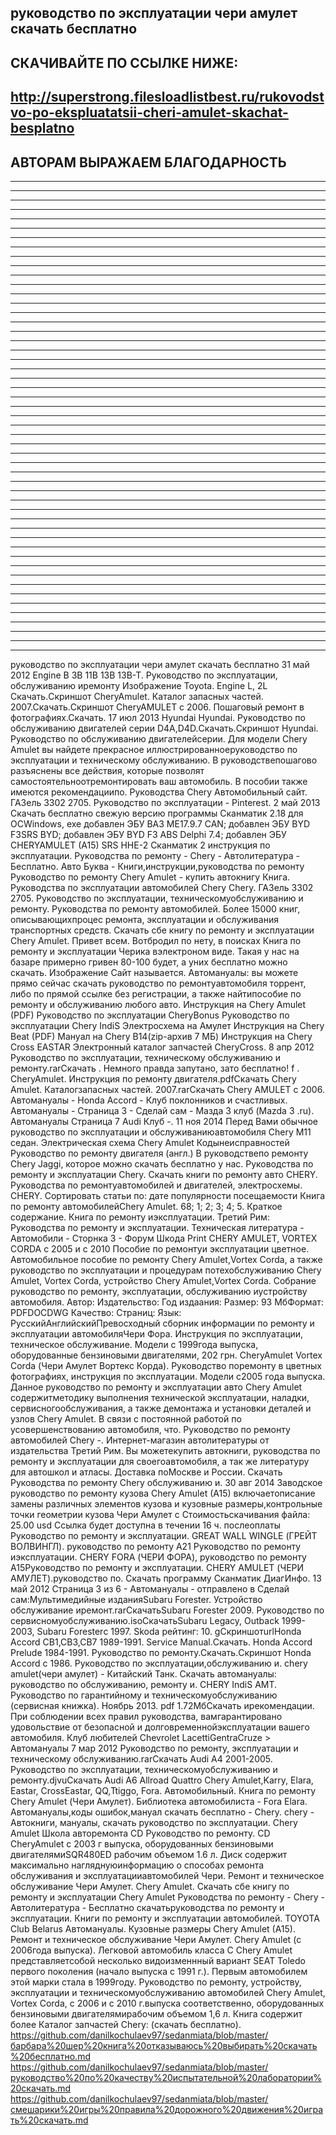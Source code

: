 руководство по эксплуатации чери амулет скачать бесплатно
--------------------------------------------------
СКАЧИВАЙТЕ ПО ССЫЛКЕ НИЖЕ:
--------------------------------------------------
http://superstrong.filesloadlistbest.ru/rukovodstvo-po-ekspluatatsii-cheri-amulet-skachat-besplatno
--------------------------------------------------
АВТОРАМ ВЫРАЖАЕМ БЛАГОДАРНОСТЬ
--------------------------------------------------
--------------------------------------------------
--------------------------------------------------
--------------------------------------------------
--------------------------------------------------
--------------------------------------------------
--------------------------------------------------
--------------------------------------------------
--------------------------------------------------
--------------------------------------------------
--------------------------------------------------
--------------------------------------------------
--------------------------------------------------
--------------------------------------------------
--------------------------------------------------
--------------------------------------------------
--------------------------------------------------
--------------------------------------------------
--------------------------------------------------
--------------------------------------------------
--------------------------------------------------
--------------------------------------------------
--------------------------------------------------
--------------------------------------------------
--------------------------------------------------
--------------------------------------------------
--------------------------------------------------
--------------------------------------------------
--------------------------------------------------
--------------------------------------------------
--------------------------------------------------
--------------------------------------------------
--------------------------------------------------
--------------------------------------------------
--------------------------------------------------
--------------------------------------------------
--------------------------------------------------
--------------------------------------------------
--------------------------------------------------
--------------------------------------------------
--------------------------------------------------
--------------------------------------------------
--------------------------------------------------
--------------------------------------------------
--------------------------------------------------
--------------------------------------------------
--------------------------------------------------
--------------------------------------------------
--------------------------------------------------
--------------------------------------------------
--------------------------------------------------
--------------------------------------------------
руководство по эксплуатации чери амулет скачать бесплатно 31 май 2012  Engine B 3B 11B 13B 13B-T. Руководство по эксплуатации, обслуживанию иремонту Изображение Toyota. Engine L, 2L  Скачать.Cкриншот CheryAmulet. Каталог запасных частей. 2007.Скачать.Cкриншот CheryAMULET с 2006. Пошаговый ремонт в фотографиях.Скачать. 17 июл 2013  Hyundai Hyundai. Руководство по обслуживанию двигателей серии D4A,D4D.Скачать.Cкриншот Hyundai. Руководство по обслуживанию двигателейсерии. Для модели Chery Amulet вы найдете прекрасное иллюстрированноеруководство по эксплуатации и техническому обслуживанию. В руководствепошагово разъяснены все действия, которые позволят самостоятельноотремонтировать ваш автомобиль. В пособии также имеются рекомендациипо. Руководства Chery  Автомобильный сайт. ГАЗель 3302  2705. Руководство по эксплуатации  - Pinterest. 2 май 2013  Скачать бесплатно свежую версию программы Сканматик 2.18 для ОСWindows, exe  добавлен ЭБУ ВАЗ ME17.9.7 CAN; добавлен ЭБУ BYD F3SRS BYD; добавлен ЭБУ BYD F3 ABS Delphi 7.4; добавлен ЭБУ CHERYAMULET (A15) SRS HHE-2  Сканматик 2 инструкция по эксплуатации. Руководства по ремонту - Chery - Автолитература - Бесплатно. Авто Буква - Книги,инструкции,руководства по ремонту
Руководство по ремонту Chery Amulet - купить автокнигу Книга. Руководства по эксплуатации автомобилей Chery  Chery. ГАЗель 3302  2705. Руководство по эксплуатации, техническомуобслуживанию и ремонту. Руководства по ремонту автомобилей. Более 15000 книг, описывающихпроцес ремонта, эксплуатации и обслуживания транспортных средств. Скачать сбе книгу по ремонту и эксплуатации Chery Amulet. Привет всем. Вотбродил по нету, в поисках  Книга по ремонту и эксплуатации Черика вэлектроном виде. Такая у нас на базаре примерно гривен 80-100 будет, а уних бесплатно можно скачать. Изображение Сайт называется. Автомануалы: вы можете прямо сейчас скачать руководство по ремонтуавтомобиля торрент, либо по прямой ссылке без регистрации, а также найтипособие по ремонту и обслуживанию любого авто. Инструкция на Chery Amulet (PDF)  Руководство по эксплуатации CheryBonus  Руководство по эксплуатации Chery IndiS  Электросхема на Амулет Инструкция на Chery Beat (PDF)  Мануал на Chery B14(zip-архив 7 МБ) Инструкция на Chery Cross EASTAR  Электронный каталог запчастей CheryCross. 8 апр 2012  Руководство по эксплуатации, техническому обслуживанию и ремонту.rarСкачать . Немного правда запутано, зато бесплатно! f . CheryAmulet. Инструкция по ремонту двигателя.pdfСкачать Chery Amulet. Каталогзапасных частей. 2007.rarСкачать Chery AMULET с 2006.
Автомануалы - Honda Accord - Клуб поклонников и счастливых. Автомануалы - Страница 3 - Сделай сам - Мазда 3 клуб (Mazda 3 .ru). Автомануалы  Страница 7  Audi Клуб -. 11 ноя 2014  Перед Вами обычное руководство по эксплуатации и обслуживаниюавтомобиля Chery M11 седан.  Электрическая схема Chery Amulet Кодынеисправностей Руководство по ремонту двигателя (англ.)  В руководствепо ремонту Chery Jaggi, которое можно скачать бесплатно у нас. Руководства по ремонту и эксплуатации Chery. Скачать книги по ремонту авто CHERY.  Руководства по ремонтуавтомобилей и двигателей, электросхемы.  CHERY. Сортировать статьи по: дате  популярности  посещаемости  Книга по ремонту автомобилейChery Amulet. 68; 1; 2; 3; 4; 5. Краткое содержание. Книга по ремонту иэксплуатации. Третий Рим: Руководства по ремонту и эксплуатации. Техническая литература - Автомобили - Сторнка 3 - Форум Шкода
Print CHERY AMULET, VORTEX CORDA с 2005 и с 2010 Пособие по ремонтуи эксплуатации цветное. Автомобильное пособие по ремонту Chery Amulet,Vortex Corda, а также руководство по эксплуатации и процедурам потехобслуживанию Chery Amulet, Vortex Corda, устройство Chery Amulet,Vortex Corda. Собрание руководство по ремонту, эксплуатации, обслуживанию иустройству автомобиля. Автор: Издательство: Год издаания: Размер: 93 МбФормат: PDFDOCDWG Качество: Страниц: Язык: РусскийАнглийскийПревосходный сборник информации по ремонту и эксплуатации автомобиляЧери Фора. Инструкция по эксплуатации, техническое обслуживание. Модели с 1999года выпуска, оборудованные бензиновыми двигателями, 202 грн. CheryAmulet  Vortex Corda (Чери Амулет  Вортекс Корда). Руководство поремонту в цветных фотографиях, инструкция по эксплуатации. Модели с2005 года выпуска. Данное руководство по ремонту и эксплуатации авто Chery Amulet содержитметодику выполнения технической эксплуатации, наладки, сервисногообслуживания, а также демонтажа и установки деталей и узлов Chery Amulet. В связи с постоянной работой по усовершенствованию автомобиля, что. Руководство по ремонту автомобилей Chery -. Интернет-магазин автолитературы от издательства Третий Рим. Вы можетекупить автокниги, руководства по ремонту и эксплуатации для своегоавтомобиля, а так же литературу для автошкол и атласы. Доставка поМоскве и России. Скачать Руководства по ремонту Chery обслуживанию и. 30 авг 2014  Заводское руководство по ремонту кузова Chery Amulet (A15) включаетописание замены различных элементов кузова и кузовные размеры,контрольные точки геометрии кузова Чери Амулет с  Стоимостьскачивания файла: 25.00 usd Ссылка будет доступна в течении 16 ч. послеоплаты
Руководство по ремонту и эксплуатации. GREAT WALL WINGLE (ГРЕЙТ ВОЛВИНГЛ). руководство по ремонту A21 Руководство по ремонту иэксплуатации. CHERY FORA (ЧЕРИ ФОРА), руководство по ремонту A15Руководство по ремонту и эксплуатации. CHERY AMULET (ЧЕРИ АМУЛЕТ).руководство по. Скачать программу Сканматик  ДиагИнфо. 13 май 2012  Страница 3 из 6 - Автомануалы - отправлено в Сделай сам:Мультимедийные изданияSubaru Forester. Устройство обслуживание иремонт.rarСкачатьSubaru Forester 2009. Руководство по сервисномуобслуживанию.isoСкачатьSubaru Legacy, Outback 1999-2003, Subaru Foresterс 1997. Skoda рейтинг: 10. gCкриншотurlHonda Accord CB1,CB3,CB7 1989-1991. Service Manual.Скачать. Honda Accord Prelude 1984-1991. Руководство по ремонту.Скачать.Cкриншот Honda Accord с 1986. Руководство по эксплуатации,обслуживанию и. chery amulet(чери амулет) - Китайский Танк. Скачать автомануалы: руководство по обслуживанию, ремонту и. CHERY IndiS AMT. Руководство по гарантийному и техническомуобслуживанию (сервисная книжка). Ноябрь 2013. pdf 1.72МбСкачать  ирекомендации. При соблюдении всех правил руководства, вамгарантировано удовольствие от безопасной и долговременнойэксплуатации вашего автомобиля. Клуб любителей Chevrolet LacettiGentraCruze > Автомануалы
7 мар 2012  Руководство по ремонту, эксплуатации и техническому обслуживанию.rarСкачать Audi A4 2001-2005.  Руководство по эксплуатации, техническомуобслуживанию и ремонту.djvuСкачать Audi A6 Allroad Quattro  Chery Amulet,Karry, Elara, Eastar, CrossEastar, QQ,Ttiggo, Fora. Автомобильный. Книга по ремонту Chery Amulet (Чери Амулет). Библиотека автомобилиста - Fora  Elara. Автомануалы,коды ошибок,мануал скачать бесплатно - Chery. chery - Автокниги, мануалы, скачать руководство по эксплуатации. Chery Amulet Школа авторемонта CD Руководство по ремонту. CD CheryAmulet с 2003 г выпуска, оборудованных бензиновыми двигателямиSQR480ED рабочим объемом 1.6 л. Диск содержит максимально нагляднуюинформацию о способах ремонта обслуживания и эксплуатацииавтомобилей Чери. Ремонт и техническое обслуживание Чери Амулет. Chery Amulet. Скачать сбе книгу по ремонту и эксплуатации Chery Amulet
Руководства по ремонту - Chery - Автолитература - Бесплатно скачатьруководства по ремонту и эксплуатации. Книги по ремонту и эксплуатации автомобилей. TOYOTA Club Belarus  Автомануалы. Кузовные размеры Chery Amulet (A15). Ремонт и техническое обслуживание Чери Амулет. Chery Amulet (с 2006года выпуска). Легковой автомобиль класса C Chery Amulet представляетсобой несколько видоизменнный вариант SEAT Toledo первого поколения (начало выпуска с 1991 г.). Первым автомобилем этой марки стала в 1999году. Руководство по ремонту, устройству, эксплуатации и техническомуобслуживанию автомобилей Chery Amulet, Vortex Corda, с 2006 и с 2010 г.выпуска соответственно, оборудованных бензиновыми двигателямирабочим объемом 1,6 л. Книга содержит более  Каталог запчастей Chery: (скачать бесплатно).
https://github.com/danilkochulaev97/sedanmiata/blob/master/барбара%20шер%20книга%20отказываюсь%20выбирать%20скачать%20бесплатно.md
https://github.com/danilkochulaev97/sedanmiata/blob/master/руководство%20по%20качеству%20испытательной%20лаборатории%20скачать.md
https://github.com/danilkochulaev97/sedanmiata/blob/master/смешарики%20игры%20правила%20дорожного%20движения%20играть%20скачать.md